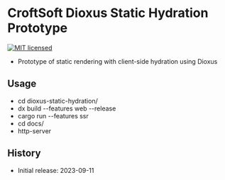 # CroftSoft Dioxus Static Hydration Prototype

[![MIT licensed][mit-badge]][mit-url]

[mit-badge]: https://img.shields.io/badge/license-MIT-blue.svg
[mit-url]: https://github.com/david-wallace-croft/dioxus-prototype/blob/main/LICENSE.txt

- Prototype of static rendering with client-side hydration using Dioxus

## Usage

- cd dioxus-static-hydration/
- dx build --features web --release
- cargo run --features ssr
- cd docs/
- http-server

## History

- Initial release: 2023-09-11

